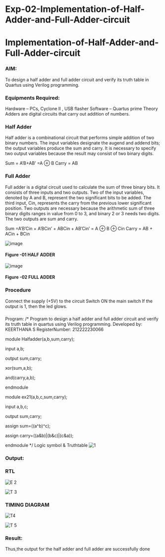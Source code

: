 # Exp-02-Implementation-of-Half-Adder-and-Full-Adder-circuit

# Implementation-of-Half-Adder-and-Full-Adder-circuit
### AIM:
To design a half adder and full adder circuit and verify its truth table in Quartus using Verilog programming.

### Equipments Required:
Hardware – PCs, Cyclone II , USB flasher
Software – Quartus prime
Theory
Adders are digital circuits that carry out addition of numbers.

### Half Adder
Half adder is a combinational circuit that performs simple addition of two binary numbers. The input variables designate the augend and addend bits; the output variables produce the sum and carry. It is necessary to specify two output variables because the result may consist of two binary digits.

Sum = A’B+AB’ =A ⊕ B Carry = AB

### Full Adder
Full adder is a digital circuit used to calculate the sum of three binary bits. It consists of three inputs and two outputs. Two of the input variables, denoted by A and B, represent the two significant bits to be added. The third input, Cin, represents the carry from the previous lower significant position. Two outputs are necessary because the arithmetic sum of three binary digits ranges in value from 0 to 3, and binary 2 or 3 needs two digits. The two outputs are sum and carry.

Sum =A’B’Cin + A’BCin’ + ABCin + AB’Cin’ = A ⊕ B ⊕ Cin Carry = AB + ACin + BCin

 ![image](https://user-images.githubusercontent.com/36288975/163552156-a13e5a56-c638-4110-97d9-8896907c8d25.png)

#### Figure -01 HALF ADDER 


![image](https://user-images.githubusercontent.com/36288975/163552057-b3547877-6d07-45b4-b7e0-bcfebfad9e1d.png)

#### Figure -02 FULL ADDER 

### Procedure

Connect the supply (+5V) to the circuit
Switch ON the main switch
If the output is 1, then the led glows.
### 
Program:
/*
Program to design a half adder and full adder circuit and verify its truth table in quartus using Verilog programming.
Developed by: KEERTHANA S
RegisterNumber:  212222230066

module Halfadder(a,b,sum,carry);

input a,b;

output sum,carry;

xor(sum,a,b);

and(carry,a,b);

endmodule

module ex21(a,b,c,sum,carry);

input a,b,c;

output sum,carry;

assign sum=((a^b)^c);

assign carry=((a&b)|(b&c)|(c&a));

endmodule 
*/
Logic symbol & Truthtable
![1](https://user-images.githubusercontent.com/119477890/231664292-cf091773-2a90-46ae-ab95-0d198501e4c9.png)


### Output:

### RTL
![E 2](https://user-images.githubusercontent.com/119477890/231664031-02480473-6b7e-4f5a-b300-8b67d664c06b.png)

![T 3](https://user-images.githubusercontent.com/119477890/231664059-408a85f2-74d7-4b9c-8d9c-800587bfc99c.png)

### TIMING DIAGRAM
![T4](https://user-images.githubusercontent.com/119477890/231664313-a7279dfe-8ef6-4ca8-a5d7-28ebc44c21c9.png)


![T 5](https://user-images.githubusercontent.com/119477890/231664128-3552b02b-d266-47fe-a7d7-99a66800e026.png)


### Result:
Thus,the output for the half adder and full adder are successfully done
